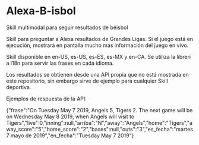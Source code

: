 # Alexa-B-isbol
Skill multimodal para seguir resultados de béisbol

Skill para preguntar a Alexa resultados de Grandes Ligas. Si el juego está en ejecución, mostrará en pantalla mucho más información del juego en vivo.

Skill disponible en en-US, es-US, es-ES, es-MX y en-CA. Se utiliza la librerí
a i18n para servir las frases en cada idioma.

Los resultados se obtienen desde una API propia que no está mostrada en este repositorio, sin embargo sirve de ejemplo para cualquier Skill deportiva.

Ejemplos de respuesta de la API:

{"frase":"On Tuesday May 7 2019, Angels 5, Tigers 2. The next game will be on Wednesday May 8 2019, when Angels will visit to Tigers","live":0,"inning":null,"arriba":"N","away":"Angels","home":"Tigers","away_score":"5","home_score":"2","bases":null,"outs":"3","es_fecha":"martes 7 mayo de 2019","en_fecha":"Tuesday May 7 2019"}
